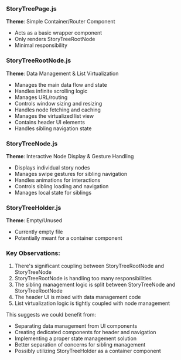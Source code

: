 ### StoryTreePage.js
**Theme**: Simple Container/Router Component
- Acts as a basic wrapper component
- Only renders StoryTreeRootNode
- Minimal responsibility

### StoryTreeRootNode.js
**Theme**: Data Management & List Virtualization
- Manages the main data flow and state
- Handles infinite scrolling logic
- Manages URL/routing
- Controls window sizing and resizing
- Handles node fetching and caching
- Manages the virtualized list view
- Contains header UI elements
- Handles sibling navigation state

### StoryTreeNode.js
**Theme**: Interactive Node Display & Gesture Handling
- Displays individual story nodes
- Manages swipe gestures for sibling navigation
- Handles animations for interactions
- Controls sibling loading and navigation
- Manages local state for siblings

### StoryTreeHolder.js
**Theme**: Empty/Unused
- Currently empty file
- Potentially meant for a container component

### Key Observations:
1. There's significant coupling between StoryTreeRootNode and StoryTreeNode
2. StoryTreeRootNode is handling too many responsibilities
3. The sibling management logic is split between StoryTreeNode and StoryTreeRootNode
4. The header UI is mixed with data management code
5. List virtualization logic is tightly coupled with node management

This suggests we could benefit from:
- Separating data management from UI components
- Creating dedicated components for header and navigation
- Implementing a proper state management solution
- Better separation of concerns for sibling management
- Possibly utilizing StoryTreeHolder as a container component